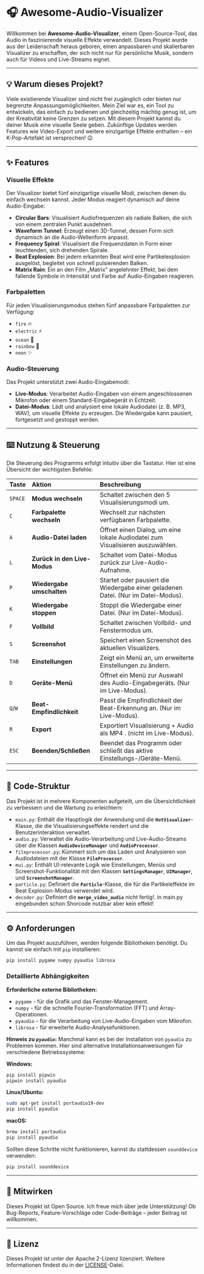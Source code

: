 # 🎧 Awesome-Audio-Visualizer

Willkommen bei **Awesome-Audio-Visualizer**, einem Open-Source-Tool, das Audio in faszinierende visuelle Effekte verwandelt. Dieses Projekt wurde aus der Leidenschaft heraus geboren, einen anpassbaren und skalierbaren Visualizer zu erschaffen, der sich nicht nur für persönliche Musik, sondern auch für Videos und Live-Streams eignet.

---

## 💡 Warum dieses Projekt?

Viele existierende Visualizer sind nicht frei zugänglich oder bieten nur begrenzte Anpassungsmöglichkeiten. Mein Ziel war es, ein Tool zu entwickeln, das einfach zu bedienen und gleichzeitig mächtig genug ist, um der Kreativität keine Grenzen zu setzen. Mit diesem Projekt kannst du deiner Musik eine visuelle Seele geben. Zukünftige Updates werden Features wie Video-Export und weitere einzigartige Effekte enthalten – ein K-Pop-Artefakt ist versprochen! 😉

---

## ✨ Features

### Visuelle Effekte

Der Visualizer bietet fünf einzigartige visuelle Modi, zwischen denen du einfach wechseln kannst. Jeder Modus reagiert dynamisch auf deine Audio-Eingabe:

* **Circular Bars**: Visualisiert Audiofrequenzen als radiale Balken, die sich von einem zentralen Punkt ausdehnen.
* **Waveform Tunnel**: Erzeugt einen 3D-Tunnel, dessen Form sich dynamisch an die Audio-Wellenform anpasst.
* **Frequency Spiral**: Visualisiert die Frequenzdaten in Form einer leuchtenden, sich drehenden Spirale.
* **Beat Explosion**: Bei jedem erkannten Beat wird eine Partikelexplosion ausgelöst, begleitet von schnell pulsierenden Balken.
* **Matrix Rain**: Ein an den Film „Matrix“ angelehnter Effekt, bei dem fallende Symbole in Intensität und Farbe auf Audio-Eingaben reagieren.

### Farbpaletten

Für jeden Visualisierungsmodus stehen fünf anpassbare Farbpaletten zur Verfügung:

* `fire` 🔥
* `electric` ⚡
* `ocean` 🌊
* `rainbow` 🌈
* `neon` ✨

### Audio-Steuerung

Das Projekt unterstützt zwei Audio-Eingabemodi:

* **Live-Modus**: Verarbeitet Audio-Eingaben von einem angeschlossenen Mikrofon oder einem Standard-Eingabegerät in Echtzeit.
* **Datei-Modus**: Lädt und analysiert eine lokale Audiodatei (z. B. MP3, WAV), um visuelle Effekte zu erzeugen. Die Wiedergabe kann pausiert, fortgesetzt und gestoppt werden.

---

## ⌨️ Nutzung & Steuerung

Die Steuerung des Programms erfolgt intuitiv über die Tastatur. Hier ist eine Übersicht der wichtigsten Befehle:

| Taste | Aktion | Beschreibung |
| :--- | :--- | :--- |
| `SPACE` | **Modus wechseln** | Schaltet zwischen den 5 Visualisierungsmodi um. |
| `C` | **Farbpalette wechseln** | Wechselt zur nächsten verfügbaren Farbpalette. |
| `A` | **Audio-Datei laden** | Öffnet einen Dialog, um eine lokale Audiodatei zum Visualisieren auszuwählen. |
| `L` | **Zurück in den Live-Modus** | Schaltet vom Datei-Modus zurück zur Live-Audio-Aufnahme. |
| `P` | **Wiedergabe umschalten** | Startet oder pausiert die Wiedergabe einer geladenen Datei. (Nur im Datei-Modus). |
| `K` | **Wiedergabe stoppen** | Stoppt die Wiedergabe einer Datei. (Nur im Datei-Modus). |
| `F` | **Vollbild** | Schaltet zwischen Vollbild- und Fenstermodus um. |
| `S` | **Screenshot** | Speichert einen Screenshot des aktuellen Visualizers. |
| `TAB` | **Einstellungen** | Zeigt ein Menü an, um erweiterte Einstellungen zu ändern. |
| `D` | **Geräte-Menü** | Öffnet ein Menü zur Auswahl des Audio-Eingabegeräts. (Nur im Live-Modus). |
| `Q`/`W` | **Beat-Empfindlichkeit** | Passt die Empfindlichkeit der Beat-Erkennung an. (Nur im Live-Modus). |
| `R` | **Export** | Exportiert Visualisierung + Audio als MP4 . (nicht im Live-Modus). | 
| `ESC` | **Beenden/Schließen** | Beendet das Programm oder schließt das aktive Einstellungs-/Geräte-Menü. |

---

## 📂 Code-Struktur

Das Projekt ist in mehrere Komponenten aufgeteilt, um die Übersichtlichkeit zu verbessern und die Wartung zu erleichtern:

* `main.py`: Enthält die Hauptlogik der Anwendung und die **`HotVisualizer`**-Klasse, die die Visualisierungseffekte rendert und die Benutzerinteraktion verwaltet.
* `audio.py`: Verwaltet die Audio-Verarbeitung und Live-Audio-Streams über die Klassen **`AudioDeviceManager`** und **`AudioProcessor`**.
* `fileprocessor.py`: Kümmert sich um das Laden und Analysieren von Audiodateien mit der Klasse **`FileProcessor`**.
* `mui.py`: Enthält UI-relevante Logik wie Einstellungen, Menüs und Screenshot-Funktionalität mit den Klassen **`SettingsManager`**, **`UIManager`**, und **`ScreenshotManager`**.
* `particle.py`: Definiert die **`Particle`**-Klasse, die für die Partikeleffekte im Beat Explosion-Modus verwendet wird.
* `decoder.py`: Definiert die **`merge_video_audio`** nicht fertig!. in main.py eingebunden schon Shorcode nutzbar aber kein effekt! 

---

## ⚙️ Anforderungen

Um das Projekt auszuführen, werden folgende Bibliotheken benötigt. Du kannst sie einfach mit `pip` installieren:

```bash
pip install pygame numpy pyaudio librosa
````

### Detaillierte Abhängigkeiten

**Erforderliche externe Bibliotheken:**

  * `pygame` - für die Grafik und das Fenster-Management.
  * `numpy` - für die schnelle Fourier-Transformation (FFT) und Array-Operationen.
  * `pyaudio` - für die Verarbeitung von Live-Audio-Eingaben vom Mikrofon.
  * `librosa` - für erweiterte Audio-Analysefunktionen.

**Hinweis zu `pyaudio`:**
Manchmal kann es bei der Installation von `pyaudio` zu Problemen kommen. Hier sind alternative Installationsanweisungen für verschiedene Betriebssysteme:

**Windows:**

```bash
pip install pipwin
pipwin install pyaudio
```

**Linux/Ubuntu:**

```bash
sudo apt-get install portaudio19-dev
pip install pyaudio
```

**macOS:**

```bash
brew install portaudio
pip install pyaudio
```

Sollten diese Schritte nicht funktionieren, kannst du stattdessen `sounddevice` verwenden:

```bash
pip install sounddevice
```

-----

## 🤝 Mitwirken

Dieses Projekt ist Open Source. Ich freue mich über jede Unterstützung\! Ob Bug-Reports, Feature-Vorschläge oder Code-Beiträge – jeder Beitrag ist willkommen.

-----

## 📝 Lizenz

Dieses Projekt ist unter der Apache 2-Lizenz lizenziert. Weitere Informationen findest du in der [LICENSE](LICENSE)-Datei.

